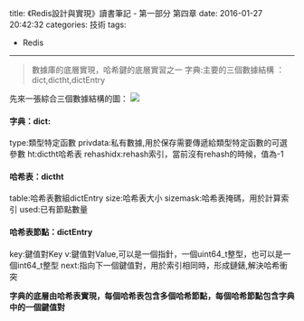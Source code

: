 title: 《Redis設計與實現》讀書筆記 - 第一部分 第四章
date: 2016-01-27 20:42:32
categories: 技術
tags: 
- Redis
---
> 數據庫的底層實現，哈希鍵的底層實習之一
> 字典:主要的三個數據結構 ：dict,dictht,dictEntry

<!--more-->

先來一張綜合三個數據結構的圖：
<img src="/images/Redis/2016-01-27_0008.jpg"  /> 

#### 字典：dict:
type:類型特定函數
privdata:私有數據,用於保存需要傳遞給類型特定函數的可選參數
ht:dictht哈希表
rehashidx:rehash索引，當前沒有rehash的時候，值為-1

#### 哈希表：dictht
table:哈希表數組dictEntry
size:哈希表大小
sizemask:哈希表掩碼，用於計算索引
used:已有節點數量

#### 哈希表節點：dictEntry
key:鍵值對Key
v:鍵值對Value,可以是一個指針，一個uint64_t整型，也可以是一個int64_t整型
next:指向下一個鍵值對，用於索引相同時，形成鏈錶,解決哈希衝突

**字典的底層由哈希表實現，每個哈希表包含多個哈希節點，每個哈希節點包含字典中的一個鍵值對**









